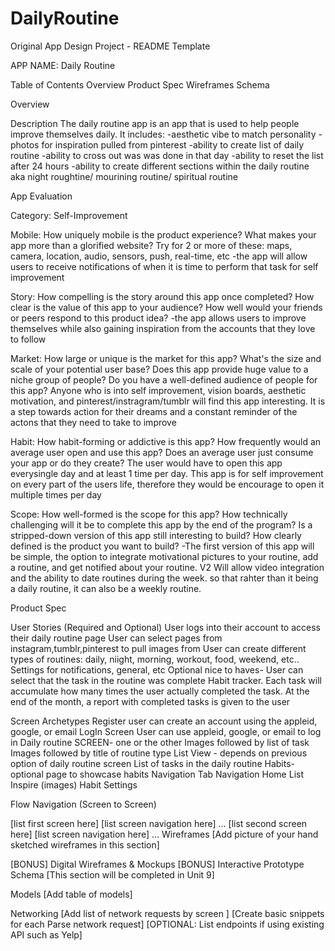# DailyRoutine
Original App Design Project - README Template

APP NAME: Daily Routine

Table of Contents
Overview
Product Spec
Wireframes
Schema

Overview

Description
The daily routine app is an app that is used to help people improve themselves daily. It includes:
-aesthetic vibe to match personality
-photos for inspiration pulled from pinterest
-ability to create list of daily routine
-ability to cross out was was done in that day
-ability to reset the list after 24 hours
-ability to create different sections within the daily routine aka night roughtine/ mourining routine/ spiritual routine

App Evaluation

Category: Self-Improvement

Mobile: How uniquely mobile is the product experience?
What makes your app more than a glorified website?
Try for 2 or more of these: maps, camera, location, audio, sensors, push, real-time, etc
-the app will allow users to receive notifications of when it is time to perform that task for self improvement

Story: How compelling is the story around this app once completed?
How clear is the value of this app to your audience?
How well would your friends or peers respond to this product idea?
-the app allows users to improve themselves while also gaining inspiration from the accounts that they love to follow

Market: How large or unique is the market for this app?
What's the size and scale of your potential user base?
Does this app provide huge value to a niche group of people?
Do you have a well-defined audience of people for this app?
Anyone who is into self improvement, vision boards, aesthetic motivation, and pinterest/instragram/tumblr will find this app interesting. It is a step towards action for their dreams and a constant reminder of the actons that they need to take to improve

Habit: How habit-forming or addictive is this app?
How frequently would an average user open and use this app?
Does an average user just consume your app or do they create?
The user would have to open this app everysingle day and at least 1 time per day. This app is for self improvement on every part of the users life, therefore they would be encourage to open it multiple times per day

Scope: How well-formed is the scope for this app?
How technically challenging will it be to complete this app by the end of the program?
Is a stripped-down version of this app still interesting to build?
How clearly defined is the product you want to build?
-The first version of this app will be simple, the option to integrate motivational pictures to your routine, add a routine, and get notified about your routine. V2 Will allow video integration and the ability to date routines during the week. so that rahter than it being a daily routine, it can also be a weekly routine.

Product Spec

User Stories (Required and Optional)
User logs into their account to access their daily routine page
User can select pages from instagram,tumblr,pinterest to pull images from
User can create different types of routines: daily, niight, morning, workout, food, weekend, etc..
Settings for notifications, general, etc
Optional nice to haves-
User can select that the task in the routine was complete
Habit tracker. Each task will accumulate how many times the user actually completed the task. At the end of the month, a report with completed tasks is given to the user

Screen Archetypes
Register
user can create an account using the appleid, google, or email
LogIn Screen
User can use appleid, google, or email to log in
Daily routine SCREEN- one or the other
Images followed by list of task
Images followed by title of routine type
List View - depends on previous option of daily routine screen
List of tasks in the daily routine
Habits- optional
page to showcase habits
Navigation
Tab Navigation
Home
List
Inspire (images)
Habit
Settings

Flow Navigation (Screen to Screen)

[list first screen here]
[list screen navigation here]
…
[list second screen here]
[list screen navigation here]
…
Wireframes
[Add picture of your hand sketched wireframes in this section]

[BONUS] Digital Wireframes & Mockups
[BONUS] Interactive Prototype
Schema
[This section will be completed in Unit 9]

Models
[Add table of models]

Networking
[Add list of network requests by screen ]
[Create basic snippets for each Parse network request]
[OPTIONAL: List endpoints if using existing API such as Yelp]
